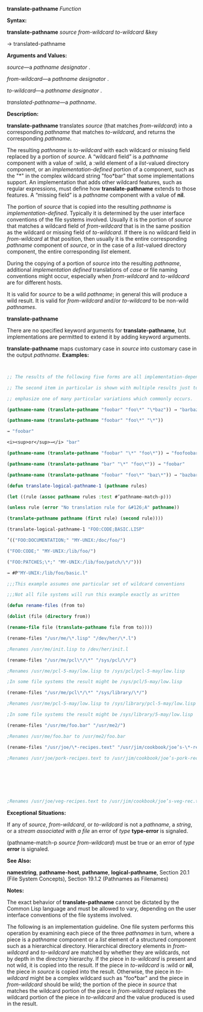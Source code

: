 **translate-pathname** *Function* 



**Syntax:** 



**translate-pathname** *source from-wildcard to-wildcard* &amp;key 



→ translated-pathname 



**Arguments and Values:** 



*source*—a *pathname designator* . 



*from-wildcard*—a *pathname designator* . 



*to-wildcard*—a *pathname designator* . 



*translated-pathname*—a *pathname*. 



**Description:** 



**translate-pathname** translates *source* (that matches *from-wildcard*) into a corresponding *pathname* that matches *to-wildcard*, and returns the corresponding *pathname*. 



The resulting *pathname* is *to-wildcard* with each wildcard or missing field replaced by a portion of *source*. A “wildcard field” is a *pathname* component with a value of :wild, a :wild element of a *list*-valued directory component, or an *implementation-defined* portion of a component, such as the "\*" in the complex wildcard string "foo\*bar" that some implementations support. An implementation that adds other wildcard features, such as regular expressions, must define how **translate-pathname** extends to those features. A “missing field” is a *pathname* component with a value of **nil**. 



The portion of *source* that is copied into the resulting *pathname* is *implementation-defined*. Typically it is determined by the user interface conventions of the file systems involved. Usually it is the portion of *source* that matches a wildcard field of *from-wildcard* that is in the same position as the wildcard or missing field of *to-wildcard*. If there is no wildcard field in *from-wildcard* at that position, then usually it is the entire corresponding *pathname* component of *source*, or in the case of a *list*-valued directory component, the entire corresponding *list* element. 



During the copying of a portion of *source* into the resulting *pathname*, additional *implementation defined* translations of *case* or file naming conventions might occur, especially when *from-wildcard* and *to-wildcard* are for different hosts. 



It is valid for *source* to be a wild *pathname*; in general this will produce a wild result. It is valid for *from-wildcard* and/or *to-wildcard* to be non-wild *pathnames*. 







 



 



**translate-pathname** 



There are no specified keyword arguments for **translate-pathname**, but implementations are permitted to extend it by adding keyword arguments. 



**translate-pathname** maps customary case in *source* into customary case in the output *pathname*. **Examples:**
```lisp
 

;; The results of the following five forms are all implementation-dependent. 

;; The second item in particular is shown with multiple results just to 

;; emphasize one of many particular variations which commonly occurs. 

(pathname-name (translate-pathname "foobar" "foo\*" "\*baz")) → "barbaz" 

(pathname-name (translate-pathname "foobar" "foo\*" "\*")) 

→ "foobar" 

<i><sup>or</sup>→</i> "bar" 

(pathname-name (translate-pathname "foobar" "\*" "foo\*")) → "foofoobar" 

(pathname-name (translate-pathname "bar" "\*" "foo\*")) → "foobar" 

(pathname-name (translate-pathname "foobar" "foo\*" "baz\*")) → "bazbar" 

(defun translate-logical-pathname-1 (pathname rules) 

(let ((rule (assoc pathname rules :test #’pathname-match-p))) 

(unless rule (error "No translation rule for &#126;A" pathname)) 

(translate-pathname pathname (first rule) (second rule)))) 

(translate-logical-pathname-1 "FOO:CODE;BASIC.LISP" 

’(("FOO:DOCUMENTATION;" "MY-UNIX:/doc/foo/") 

("FOO:CODE;" "MY-UNIX:/lib/foo/") 

("FOO:PATCHES;\*;" "MY-UNIX:/lib/foo/patch/\*/"))) 

→ #P"MY-UNIX:/lib/foo/basic.l" 

;;;This example assumes one particular set of wildcard conventions 

;;;Not all file systems will run this example exactly as written 

(defun rename-files (from to) 

(dolist (file (directory from)) 

(rename-file file (translate-pathname file from to)))) 

(rename-files "/usr/me/\*.lisp" "/dev/her/\*.l") 

;Renames /usr/me/init.lisp to /dev/her/init.l 

(rename-files "/usr/me/pcl\*/\*" "/sys/pcl/\*/") 

;Renames /usr/me/pcl-5-may/low.lisp to /sys/pcl/pcl-5-may/low.lisp 

;In some file systems the result might be /sys/pcl/5-may/low.lisp 

(rename-files "/usr/me/pcl\*/\*" "/sys/library/\*/") 

;Renames /usr/me/pcl-5-may/low.lisp to /sys/library/pcl-5-may/low.lisp 

;In some file systems the result might be /sys/library/5-may/low.lisp 

(rename-files "/usr/me/foo.bar" "/usr/me2/") 

;Renames /usr/me/foo.bar to /usr/me2/foo.bar 

(rename-files "/usr/joe/\*-recipes.text" "/usr/jim/cookbook/joe’s-\*-rec.text") ;Renames /usr/joe/lamb-recipes.text to /usr/jim/cookbook/joe’s-lamb-rec.text 

;Renames /usr/joe/pork-recipes.text to /usr/jim/cookbook/joe’s-pork-rec.text 



 

 

;Renames /usr/joe/veg-recipes.text to /usr/jim/cookbook/joe’s-veg-rec.text 


```
**Exceptional Situations:** 



If any of *source*, *from-wildcard*, or *to-wildcard* is not a *pathname*, a *string*, or a *stream associated with a file* an error of *type* **type-error** is signaled. 



(pathname-match-p *source from-wildcard*) must be true or an error of *type* **error** is signaled. 



**See Also:** 



**namestring**, **pathname-host**, **pathname**, **logical-pathname**, Section 20.1 (File System Concepts), Section 19.1.2 (Pathnames as Filenames) 



**Notes:** 



The exact behavior of **translate-pathname** cannot be dictated by the Common Lisp language and must be allowed to vary, depending on the user interface conventions of the file systems involved. 



The following is an implementation guideline. One file system performs this operation by examining each piece of the three *pathnames* in turn, where a piece is a *pathname* component or a *list* element of a structured component such as a hierarchical directory. Hierarchical directory elements in *from-wildcard* and *to-wildcard* are matched by whether they are wildcards, not by depth in the directory hierarchy. If the piece in *to-wildcard* is present and not wild, it is copied into the result. If the piece in *to-wildcard* is :wild or **nil**, the piece in *source* is copied into the result. Otherwise, the piece in *to-wildcard* might be a complex wildcard such as "foo\*bar" and the piece in *from-wildcard* should be wild; the portion of the piece in *source* that matches the wildcard portion of the piece in *from-wildcard* replaces the wildcard portion of the piece in *to-wildcard* and the value produced is used in the result. 



